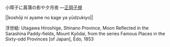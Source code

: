 小障子に菖蒲の影や夕月夜
—[正岡子規](https://ja.wikipedia.org/wiki/正岡子規)

||koshōji ni ayame no kage ya yūdzukiyo||

浮世絵: Utagawa Hiroshige, Shinano Province, Moon Reflected in the Sarashina Paddy-fields, Mount Kyôdai, from the series Famous Places in the Sixty-odd Provinces [of Japan], Edo, 1853